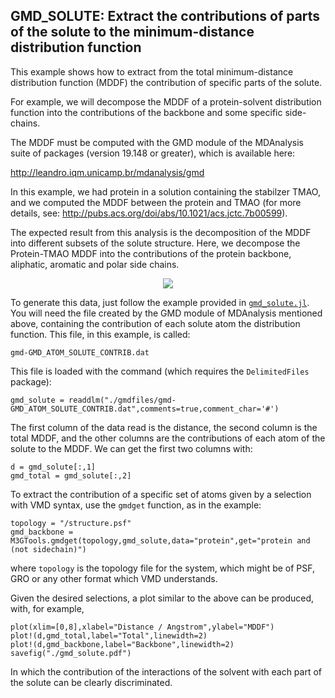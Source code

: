 ## GMD_SOLUTE: Extract the contributions of parts of the solute to the minimum-distance distribution function

This example shows how to extract from the total minimum-distance
distribution function (MDDF) the contribution of specific parts of the
solute. 

For example, we will decompose the MDDF of a protein-solvent
distribution function into the contributions of the backbone and some
specific side-chains. 

The MDDF must be computed with the GMD module of the MDAnalysis suite of
packages (version 19.148 or greater), which is available here:

http://leandro.iqm.unicamp.br/mdanalysis/gmd

In this example, we had protein in a solution containing the stabilzer
TMAO, and we computed the MDDF between the protein and TMAO (for more
details, see: http://pubs.acs.org/doi/abs/10.1021/acs.jctc.7b00599). 

The expected result from this analysis is the decomposition of the MDDF
into different subsets of the solute structure. Here, we decompose the
Protein-TMAO MDDF into the contributions of the protein backbone,
aliphatic, aromatic and polar side chains. 

<p align="center">
<img src="https://github.com/mcubeg/namdjl/raw/master/examples/gmd_solute/gmdfiles/gmd_total.png">
</p>

To generate this data, just follow the example provided in
<a href=https://github.com/mcubeg/namdjl/blob/master/examples/gmd_solute/gmd_solute.jl>`gmd_solute.jl`</a>. You will need the file created by the GMD module of
MDAnalysis mentioned above, containing the contribution of each solute
atom the distribution function. This file, in this example, is called:
``` 
gmd-GMD_ATOM_SOLUTE_CONTRIB.dat
```
This file is loaded with the command (which requires the `DelimitedFiles` package):

```
gmd_solute = readdlm("./gmdfiles/gmd-GMD_ATOM_SOLUTE_CONTRIB.dat",comments=true,comment_char='#')
```
The first column of the data read is the distance, the second column is
the total MDDF, and the other columns are the contributions of each atom
of the solute to the MDDF. We can get the first two columns with: 
```
d = gmd_solute[:,1]
gmd_total = gmd_solute[:,2]
```
To extract the contribution of a specific set of atoms given by a
selection with VMD syntax, use the `gmdget` function, as in the example:
```
topology = "/structure.psf"
gmd_backbone = M3GTools.gmdget(topology,gmd_solute,data="protein",get="protein and (not sidechain)")
```
where `topology` is the topology file for the system, which might be of
PSF, GRO or any other format which VMD understands.

Given the desired selections, a plot similar to the above can be
produced, with, for example,
```
plot(xlim=[0,8],xlabel="Distance / Angstrom",ylabel="MDDF")
plot!(d,gmd_total,label="Total",linewidth=2)
plot!(d,gmd_backbone,label="Backbone",linewidth=2)
savefig("./gmd_solute.pdf")
```
In which the contribution of the interactions of the solvent with each
part of the solute can be clearly discriminated.






